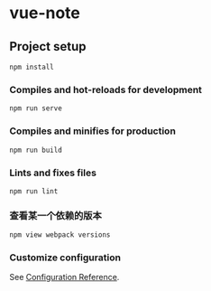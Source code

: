 # vue-note

## Project setup
```
npm install
```

### Compiles and hot-reloads for development
```
npm run serve
```

### Compiles and minifies for production
```
npm run build
```

### Lints and fixes files
```
npm run lint
```
### 查看某一个依赖的版本
```
npm view webpack versions
```

### Customize configuration
See [Configuration Reference](https://cli.vuejs.org/config/).

